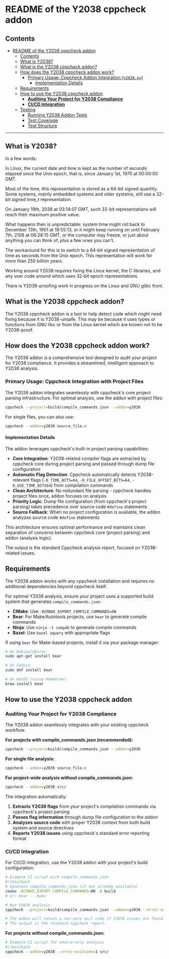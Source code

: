 # README of the Y2038 cppcheck addon

## Contents

- [README of the Y2038 cppcheck addon](#readme-of-the-y2038-cppcheck-addon)
  - [Contents](#contents)
  - [What is Y2038?](#what-is-y2038)
  - [What is the Y2038 cppcheck addon?](#what-is-the-y2038-cppcheck-addon)
  - [How does the Y2038 cppcheck addon work?](#how-does-the-y2038-cppcheck-addon-work)
    - [Primary Usage: Cppcheck Addon Integration (`y2038.py`)](#primary-usage-cppcheck-addon-integration-y2038py)
      - [Implementation Details](#implementation-details)
  - [Requirements](#requirements)
  - [How to use the Y2038 cppcheck addon](#how-to-use-the-y2038-cppcheck-addon)
    - [**Auditing Your Project for Y2038 Compliance**](#auditing-your-project-for-y2038-compliance)
    - [**CI/CD Integration**](#cicd-integration)
  - [Testing](#testing)
    - [Running Y2038 Addon Tests](#running-y2038-addon-tests)
    - [Test Coverage](#test-coverage)
    - [Test Structure](#test-structure)

---

## What is Y2038?

In a few words:

In Linux, the current date and time is kept as the number of seconds elapsed
since the Unix epoch, that is, since January 1st, 1970 at 00:00:00 GMT.

Most of the time, this representation is stored as a 64-bit signed quantity.
Some systems, mainly embedded systems and older systems, still use a 32-bit signed
time_t representation.

On January 19th, 2038 at 03:14:07 GMT, such 32-bit representations will reach
their maximum positive value.

What happens then is unpredictable: system time might roll back to December
13th, 1901 at 19:55:13, or it might keep running on until February 7th, 2106
at 06:28:15 GMT, or the computer may freeze, or just about anything you can
think of, plus a few ones you can't.

The workaround for this is to switch to a 64-bit signed representation of time
as seconds from the Unix epoch. This representation will work for more than 250
billion years.

Working around Y2038 requires fixing the Linux kernel, the C libraries, and
any user code around which uses 32-bit epoch representations.

There is Y2038-proofing work in progress on the Linux and GNU glibc front.

## What is the Y2038 cppcheck addon?

The Y2038 cppcheck addon is a tool to help detect code which might need fixing
because it is Y2038-unsafe. This may be because it uses types or functions from
GNU libc or from the Linux kernel which are known not to be Y2038-proof.

## How does the Y2038 cppcheck addon work?

The Y2038 addon is a comprehensive tool designed to audit your project for Y2038 compliance. It provides a streamlined, intelligent approach to Y2038 analysis.

### Primary Usage: Cppcheck Integration with Project Files

The Y2038 addon integrates seamlessly with cppcheck's core project parsing infrastructure. For optimal analysis, use the addon with project files:

```bash
cppcheck --project=build/compile_commands.json --addon=y2038
```

For single files, you can also use:
```bash
cppcheck --addon=y2038 source_file.c
```

#### Implementation Details

The addon leverages cppcheck's built-in project parsing capabilities:

- **Core Integration**: Y2038-related compiler flags are extracted by cppcheck core during project parsing and passed through dump file configuration
- **Automatic Flag Detection**: Cppcheck automatically detects Y2038-relevant flags (`-D_TIME_BITS=64`, `-D_FILE_OFFSET_BITS=64`, `-D_USE_TIME_BITS64`) from compilation commands
- **Clean Architecture**: No redundant file parsing - cppcheck handles project files once, addon focuses on analysis
- **Priority Logic**: Dump file configuration (from cppcheck's project parsing) takes precedence over source code `#define` statements
- **Source Fallback**: When no project configuration is available, the addon analyzes source code `#define` statements

This architecture ensures optimal performance and maintains clean separation of concerns between cppcheck core (project parsing) and addon (analysis logic).

The output is the standard Cppcheck analysis report, focused on Y2038-related issues.

## Requirements

The Y2038 addon works with any cppcheck installation and requires no additional dependencies beyond cppcheck itself.

For optimal Y2038 analysis, ensure your project uses a supported build system that generates `compile_commands.json`:

- **CMake**: Use `-DCMAKE_EXPORT_COMPILE_COMMANDS=ON`
- **Bear**: For Make/Autotools projects, use `bear` to generate compile commands
- **Ninja**: Use `ninja -t compdb` to generate compile commands
- **Bazel**: Use `bazel aquery` with appropriate flags

If using `bear` for Make-based projects, install it via your package manager:

```bash
# On Debian/Ubuntu
sudo apt-get install bear

# On Fedora
sudo dnf install bear

# On macOS (using Homebrew)
brew install bear
```

## How to use the Y2038 cppcheck addon

### **Auditing Your Project for Y2038 Compliance**

The Y2038 addon seamlessly integrates with your existing cppcheck workflow.

**For projects with compile_commands.json (recommended):**

```bash
cppcheck --project=build/compile_commands.json --addon=y2038
```

**For single file analysis:**

```bash
cppcheck --addon=y2038 source_file.c
```

**For project-wide analysis without compile_commands.json:**

```bash
cppcheck --addon=y2038 src/
```

The integration automatically:

1.  **Extracts Y2038 flags** from your project's compilation commands via cppcheck's project parsing
2.  **Passes flag information** through dump file configuration to the addon
3.  **Analyzes source code** with proper Y2038 context from both build system and source directives
4.  **Reports Y2038 issues** using cppcheck's standard error reporting format

### **CI/CD Integration**

For CI/CD integration, use the Y2038 addon with your project's build configuration:

```sh
# Example CI script with compile_commands.json
#!/bin/bash
# Generate compile_commands.json (if not already available)
cmake -DCMAKE_EXPORT_COMPILE_COMMANDS=ON -B build
# or: bear -- make

# Run Y2038 analysis
cppcheck --project=build/compile_commands.json --addon=y2038 --error-exitcode=1

# The addon will return a non-zero exit code if Y2038 issues are found.
# The output is the standard Cppcheck report.
```

**For projects without compile_commands.json:**

```sh
# Example CI script for source-only analysis
#!/bin/bash
cppcheck --addon=y2038 --error-exitcode=1 src/
```
